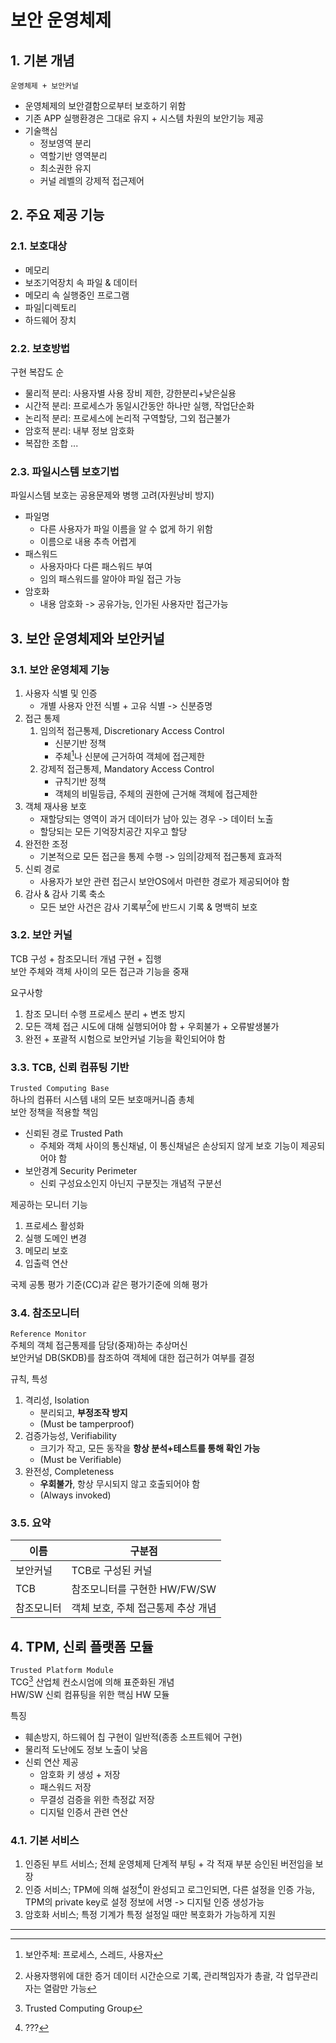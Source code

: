 # 보안 운영체제

## 1. 기본 개념

`운영체제 + 보안커널`  

- 운영체제의 보안결함으로부터 보호하기 위함
- 기존 APP 실행환경은 그대로 유지 + 시스템 차원의 보안기능 제공
- 기술핵심
  - 정보영역 분리
  - 역할기반 영역분리
  - 최소권한 유지
  - 커널 레벨의 강제적 접근제어

## 2. 주요 제공 기능

### 2.1. 보호대상

- 메모리
- 보조기억장치 속 파일 & 데이터
- 메모리 속 실행중인 프로그램
- 파일|디렉토리
- 하드웨어 장치

### 2.2. 보호방법

구현 복잡도 순

- 물리적 분리: 사용자별 사용 장비 제한, 강한분리+낮은실용
- 시간적 분리: 프로세스가 동일시간동안 하나만 실행, 작업단순화
- 논리적 분리: 프로세스에 논리적 구역할당, 그외 접근불가
- 암호적 분리: 내부 정보 암호화
- 복잡한 조합 ...

### 2.3. 파일시스템 보호기법

파일시스템 보호는 공용문제와 병행 고려(자원낭비 방지)  

- 파일명
  - 다른 사용자가 파일 이름을 알 수 없게 하기 위함
  - 이름으로 내용 추측 어렵게
- 패스워드
  - 사용자마다 다른 패스워드 부여
  - 임의 패스워드를 알아야 파일 접근 가능
- 암호화
  - 내용 암호화 -> 공유가능, 인가된 사용자만 접근가능

## 3. 보안 운영체제와 보안커널

### 3.1. 보안 운영체제 기능

1. 사용자 식별 및 인증
   - 개별 사용자 안전 식별 + 고유 식별 -> 신분증명
2. 접근 통제
   1. 임의적 접근통제, Discretionary Access Control
      - 신분기반 정책
      - 주체[^1]나 신분에 근거하여 객체에 접근제한
   2. 강제적 접근통제, Mandatory Access Control
      - 규칙기반 정책
      - 객체의 비밀등급, 주체의 권한에 근거해 객체에 접근제한
3. 객체 재사용 보호
   - 재할당되는 영역이 과거 데이터가 남아 있는 경우 -> 데이터 노출
   - 할당되는 모든 기억장치공간 지우고 할당
4. 완전한 조정
   - 기본적으로 모든 접근을 통제 수행 -> 임의|강제적 접근통제 효과적
5. 신뢰 경로
   - 사용자가 보안 관련 접근시 보안OS에서 마련한 경로가 제공되어야 함
6. 감사 & 감사 기록 축소
   - 모든 보안 사건은 감사 기록부[^3]에 반드시 기록 & 명백히 보호

### 3.2. 보안 커널

TCB 구성 + 참조모니터 개념 구현 + 집행  
보안 주체와 객체 사이의 모든 접근과 기능을 중재

요구사항
1. 참조 모니터 수행 프로세스 분리 + 변조 방지
2. 모든 객체 접근 시도에 대해 실행되어야 함 + 우회불가 + 오류발생불가
3. 완전 + 포괄적 시험으로 보안커널 기능을 확인되어야 함

### 3.3. TCB, 신뢰 컴퓨팅 기반

`Trusted Computing Base`  
하나의 컴퓨터 시스템 내의 모든 보호매커니즘 총체  
보안 정책을 적용할 책임

- 신뢰된 경로 Trusted Path
  - 주체와 객체 사이의 통신채널, 이 통신채널은 손상되지 않게 보호 기능이 제공되어야 함
- 보안경계 Security Perimeter
  - 신뢰 구성요소인지 아닌지 구분짓는 개념적 구분선

제공하는 모니터 기능
1. 프로세스 활성화
2. 실행 도메인 변경
3. 메모리 보호
4. 입출력 연산

국제 공통 평가 기준(CC)과 같은 평가기준에 의해 평가

### 3.4. 참조모니터

`Reference Monitor`  
주체의 객체 접근통제를 담당(중재)하는 추상머신  
보안커널 DB(SKDB)를 참조하여 객체에 대한 접근허가 여부를 결정  

규칙, 특성
1. 격리성, Isolation
   - 분리되고, **부정조작 방지**
   - (Must be tamperproof)
2. 검증가능성, Verifiability
   - 크기가 작고, 모든 동작을 **항상 분석+테스트를 통해 확인 가능**
   - (Must be Verifiable)
3. 완전성, Completeness
   - **우회불가**, 항상 무시되지 않고 호출되어야 함
   - (Always invoked)

### 3.5. 요약

| 이름        | 구분점                         |
| ---------- | ----------------------------- |
| 보안커널    | TCB로 구성된 커널                |
| TCB        | 참조모니터를 구현한 HW/FW/SW      |
| 참조모니터   | 객체 보호, 주체 접근통제 추상 개념 |

## 4. TPM, 신뢰 플랫폼 모듈

`Trusted Platform Module`  
TCG[^4] 산업체 컨소시엄에 의해 표준화된 개념  
HW/SW 신뢰 컴퓨팅을 위한 핵심 HW 모듈  

특징
- 훼손방지, 하드웨어 칩 구현이 일반적(종종 소프트웨어 구현)
- 물리적 도난에도 정보 노출이 낮음
- 신뢰 연산 제공
  - 암호화 키 생성 + 저장
  - 패스워드 저장
  - 무결성 검증을 위한 측정값 저장
  - 디지털 인증서 관련 연산

### 4.1. 기본 서비스

1. 인증된 부트 서비스; 전체 운영체제 단계적 부팅 + 각 적재 부분 승인된 버전임을 보장
2. 인증 서비스; TPM에 의해 설정[^99]이 완성되고 로그인되면, 다른 설정을 인증 가능, TPM의 private key로 설정 정보에 서명 -> 디지털 인증 생성가능
3. 암호화 서비스; 특정 기계가 특정 설정일 때만 복호화가 가능하게 지원

---

[^1]: 보안주체: 프로세스, 스레드, 사용자
[^2]: 보안객체: HW(중앙처리장치,디스크,장치,...)/SW(데이터,파일,프로그램,세마포어,...)
[^3]: 사용자행위에 대한 증거 데이터 시간순으로 기록, 관리책임자가 총괄, 각 업무관리자는 열람만 가능
[^4]: Trusted Computing Group
[^99]: ???